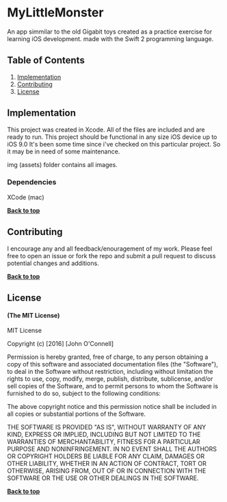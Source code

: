 # MyLittleMonster
An app simmilar to the old Gigabit toys created as a practice exercise for learning iOS development.
made with the Swift 2 programming language.

## Table of Contents

1. [Implementation](#implementation)
1. [Contributing](#contributing)
1. [License](#license)


## Implementation

This project was created in Xcode. All of the files are included and are ready to run. This project should be functional in any size iOS device up to iOS 9.0
It's been some time since i've checked on this particular project. So it may be in need of some maintenance.

img (assets) folder contains all images.

### Dependencies

XCode (mac)

**[Back to top](#table-of-contents)**

## Contributing

I encourage any and all feedback/enouragement of my work. Please feel free to open an issue or fork the repo and submit a pull request to discuss potential changes and additions.


**[Back to top](#table-of-contents)**

## License

#### (The MIT License)

MIT License

Copyright (c) [2016] [John O'Connell]

Permission is hereby granted, free of charge, to any person obtaining a copy
of this software and associated documentation files (the "Software"), to deal
in the Software without restriction, including without limitation the rights
to use, copy, modify, merge, publish, distribute, sublicense, and/or sell
copies of the Software, and to permit persons to whom the Software is
furnished to do so, subject to the following conditions:

The above copyright notice and this permission notice shall be included in all
copies or substantial portions of the Software.

THE SOFTWARE IS PROVIDED "AS IS", WITHOUT WARRANTY OF ANY KIND, EXPRESS OR
IMPLIED, INCLUDING BUT NOT LIMITED TO THE WARRANTIES OF MERCHANTABILITY,
FITNESS FOR A PARTICULAR PURPOSE AND NONINFRINGEMENT. IN NO EVENT SHALL THE
AUTHORS OR COPYRIGHT HOLDERS BE LIABLE FOR ANY CLAIM, DAMAGES OR OTHER
LIABILITY, WHETHER IN AN ACTION OF CONTRACT, TORT OR OTHERWISE, ARISING FROM,
OUT OF OR IN CONNECTION WITH THE SOFTWARE OR THE USE OR OTHER DEALINGS IN THE
SOFTWARE.

**[Back to top](#table-of-contents)**
